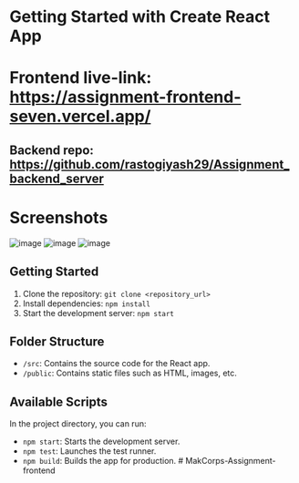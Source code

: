 # Getting Started with Create React App

# Frontend live-link: https://assignment-frontend-seven.vercel.app/
## Backend repo: https://github.com/rastogiyash29/Assignment_backend_server

# Screenshots
![image](https://github.com/rastogiyash29/Assignment_frontend/assets/105515175/a1f617cd-acca-42ff-9a5a-551fb474cf31)
![image](https://github.com/rastogiyash29/Assignment_frontend/assets/105515175/fa2eade3-82c5-4da6-b988-b631fcc4b10c)
![image](https://github.com/rastogiyash29/Assignment_frontend/assets/105515175/a09b717d-c243-498a-afc2-ddf6ecd1cbe9)


## Getting Started

1. Clone the repository: `git clone <repository_url>`
2. Install dependencies: `npm install`
3. Start the development server: `npm start`

## Folder Structure

- `/src`: Contains the source code for the React app.
- `/public`: Contains static files such as HTML, images, etc.

## Available Scripts

In the project directory, you can run:

- `npm start`: Starts the development server.
- `npm test`: Launches the test runner.
- `npm build`: Builds the app for production.
#   M a k C o r p s - A s s i g n m e n t - f r o n t e n d 
 
 

